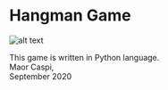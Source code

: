 # Hangman Game

![alt text](https://github.com/MaorCaspi/Hangman-Game/blob/main/demo.JPG?raw=true)

This game is written in Python language.<br/>
Maor Caspi, <br/>
September 2020
